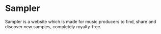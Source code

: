 # Sampler
Sampler is a website which is made for music producers to find, share and discover new samples, completely royalty-free.
